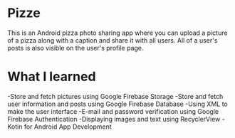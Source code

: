 # Pizze
This is an Android pizza photo sharing app where you can upload a picture of a pizza along with a caption and share it with all users. All of a user's posts is also visible on the user's profile page.

# What I learned
  -Store and fetch pictures using Google Firebase Storage
  -Store and fetch user information and posts using Google Firebase Database
  -Using XML to make the user interface
  -E-mail and password verification using Google Firebase Authentication
  -Displaying images and text using RecyclerView
  -Kotin for Android App Development
